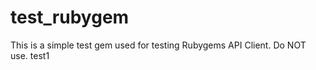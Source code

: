 test_rubygem
========

This is a simple test gem used for testing Rubygems API Client. Do NOT use.
test1
